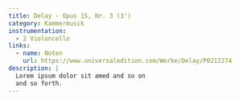 ```yaml
---
title: Delay - Opus 15, Nr. 3 (3')
category: Kammermusik
instrumentation:
  - 2 Violoncello
links:
  - name: Noten
    url: https://www.universaledition.com/Werke/Delay/P0212274
description: |
  Lorem ipsum dolor sit amed and so on
  and so forth.
---
```

